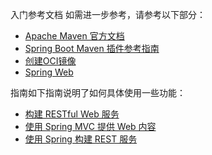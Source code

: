 
入门参考文档 如需进一步参考，请参考以下部分：
- [Apache Maven 官方文档](https:maven.apache.orgguidesindex.html)
- [Spring Boot Maven 插件参考指南](https://docs.spring.io/spring-boot/docs/2.7.2/maven-plugin/reference/html/)
- [创建OCI镜像](https:docs.spring.iospring-bootdocs2.7.2maven-pluginreferencehtmlbuild-image)
- [Spring Web](https:docs.spring.iospring-bootdocs2.7.2referencehtmlsingleweb) 

指南如下指南说明了如何具体使用一些功能：
- [构建 RESTful Web 服务](https:spring.ioguidesgsrest-service)
- [使用 Spring MVC 提供 Web 内容](https:spring.ioguidesgsserving-web-content)
- [使用 Spring 构建 REST 服务](https:spring.ioguidestutorialsrest)
